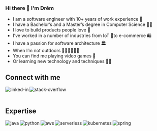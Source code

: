 ### Hi there 👋 I'm Drēm

- I am a software engineer with 10+ years of work experience 💪 
- I have a Bachelor’s and a Master’s degree in Computer Science 👨‍🎓
- I love to build products people love 💞
- I’ve worked in a number of industries from IoT 🤖to e-commerce 🛍
- I have a passion for software architecture 🏛 
- When I’m not outdoors 🏄‍♂️🧗‍♂️🚵‍♂️ 
- You can find me playing video games 👾 
- Or learning new technology and techniques 👨‍💻

## Connect with me
[<img align="left" alt="linked-in" src="https://img.shields.io/badge/linkedin-%230077B5.svg?&style=for-the-badge&logo=linkedin&logoColor=white" />](https://www.linkedin.com/in/drem-darios/)
[<img align="left" alt="stack-overflow" src="https://img.shields.io/badge/stack%20overflow-FE7A16?logo=stack-overflow&logoColor=white&style=for-the-badge" />](https://stackoverflow.com/users/4930987/drēm-darios)
<br>
<br>
## Expertise
<img align="left" alt="java" src="https://img.shields.io/badge/react%20-%23007396.svg?&style=for-the-badge&logo=java&logoColor=%2361DAFB" />
<img align="left" alt="python" src="https://img.shields.io/badge/python%20-%233776AB.svg?&style=for-the-badge&logo=python&logoColor=white" />
<img align="left" alt="aws" src="https://img.shields.io/badge/Amazon%20AWS-%23232F3E?logo=amazon-aws&logoColor=white&style=for-the-badge" />
<img align="left" alt="serverless" src="https://img.shields.io/badge/serverless-%23FD5750.svg?&style=for-the-badge&logo=serverless&logoColor=white" />
<img align="left" alt="kubernetes" src="https://img.shields.io/badge/kubernetes-%23326CE5?logo=kubernetes&logoColor=white&style=for-the-badge" />
<img align="left" alt="spring" src="https://img.shields.io/badge/spring%20-%236DB33F.svg?&style=for-the-badge&logo=spring&logoColor=white" />
<!--
**drem-darios/drem-darios** is a ✨ _special_ ✨ repository because its `README.md` (this file) appears on your GitHub profile.

Here are some ideas to get you started:

- 🔭 I’m currently working on ...
- 🌱 I’m currently learning ...
- 👯 I’m looking to collaborate on ...
- 🤔 I’m looking for help with ...
- 💬 Ask me about ...
- 📫 How to reach me: ...
- 😄 Pronouns: ...
- ⚡ Fun fact: ...
-->
